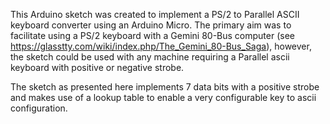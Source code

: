 This Arduino sketch was created to implement a PS/2 to Parallel ASCII keyboard converter using an Arduino Micro. The primary aim was to facilitate using a PS/2 keyboard with a Gemini 80-Bus computer (see https://glasstty.com/wiki/index.php/The_Gemini_80-Bus_Saga), however, the sketch could be used with any machine requiring a Parallel ascii keyboard with positive or negative strobe.

The sketch as presented here implements 7 data bits with a positive strobe and makes use of a lookup table to enable a very configurable key to ascii configuration.

